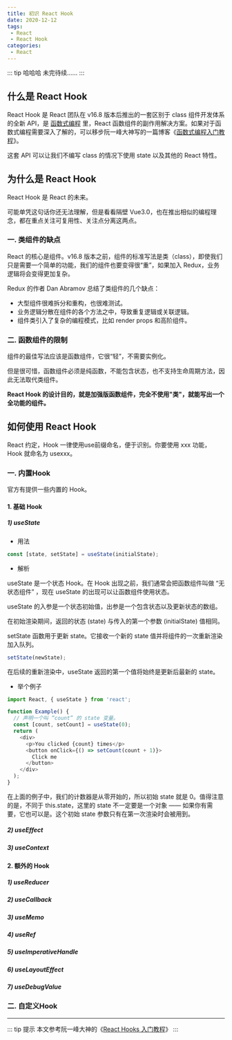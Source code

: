```yaml
---
title: 初识 React Hook
date: 2020-12-12
tags:
 - React
 - React Hook
categories: 
 - React
---
```


::: tip 哈哈哈
未完待续……
:::

## 什么是 React Hook

React Hook 是 React 团队在 v16.8 版本后推出的一套区别于 class 组件开发体系的全新 API，是 [函数式编程](https://baike.baidu.com/item/%E5%87%BD%E6%95%B0%E5%BC%8F%E7%BC%96%E7%A8%8B) 里，React 函数组件的副作用解决方案。如果对于函数式编程需要深入了解的，可以移步阮一峰大神写的一篇博客《[函数式编程入门教程](http://www.ruanyifeng.com/blog/2017/02/fp-tutorial.html)》。

这套 API 可以让我们不编写 class 的情况下使用 state 以及其他的 React 特性。

## 为什么是 React Hook

React Hook 是 React 的未来。

可能单凭这句话你还无法理解，但是看看隔壁 Vue3.0，也在推出相似的编程理念，都在重点关注可复用性、关注点分离这两点。

### 一. 类组件的缺点

React 的核心是组件。v16.8 版本之前，组件的标准写法是类（class），即使我们只是需要一个简单的功能，我们的组件也要变得很“重”，如果加入 Redux，业务逻辑将会变得更加复杂。

Redux 的作者 Dan Abramov 总结了类组件的几个缺点：

- 大型组件很难拆分和重构，也很难测试。
- 业务逻辑分散在组件的各个方法之中，导致重复逻辑或关联逻辑。
- 组件类引入了复杂的编程模式，比如 render props 和高阶组件。

### 二. 函数组件的限制

组件的最佳写法应该是函数组件，它很“轻”，不需要实例化。

但是很可惜，函数组件必须是纯函数，不能包含状态，也不支持生命周期方法，因此无法取代类组件。

**React Hook 的设计目的，就是加强版函数组件，完全不使用"类"，就能写出一个全功能的组件。**

## 如何使用 React Hook

React 约定，Hook 一律使用use前缀命名，便于识别。你要使用 xxx 功能，Hook 就命名为 usexxx。

### 一. 内置Hook

官方有提供一些内置的 Hook。

#### 1. 基础 Hook

##### 1) useState

- 用法

```javascript
const [state, setState] = useState(initialState);
```

- 解析

useState 是一个状态 Hook。在 Hook 出现之前，我们通常会把函数组件叫做 “无状态组件” ，现在 useState 的出现可以让函数组件使用状态。

useState 的入参是一个状态初始值，出参是一个包含状态以及更新状态的数组。

在初始渲染期间，返回的状态 (state) 与传入的第一个参数 (initialState) 值相同。

setState 函数用于更新 state。它接收一个新的 state 值并将组件的一次重新渲染加入队列。

``` javascript
setState(newState);
```

在后续的重新渲染中，useState 返回的第一个值将始终是更新后最新的 state。

- 举个例子

``` javascript
import React, { useState } from 'react';

function Example() {
  // 声明一个叫 “count” 的 state 变量。
  const [count, setCount] = useState(0);
  return (
    <div>
      <p>You clicked {count} times</p>
      <button onClick={() => setCount(count + 1)}>
        Click me
      </button>
    </div>
  );
}
```

在上面的例子中，我们的计数器是从零开始的，所以初始 state 就是 0。值得注意的是，不同于 this.state，这里的 state 不一定要是一个对象 —— 如果你有需要，它也可以是。这个初始 state 参数只有在第一次渲染时会被用到。

##### 2) useEffect

##### 3) useContext

#### 2. 额外的 Hook

##### 1) useReducer

##### 2) useCallback

##### 3) useMemo

##### 4) useRef

##### 5) useImperativeHandle

##### 6) useLayoutEffect

##### 7) useDebugValue

### 二. 自定义Hook

---

::: tip 提示
本文参考阮一峰大神的《[React Hooks 入门教程](http://www.ruanyifeng.com/blog/2019/09/react-hooks.html)》
:::